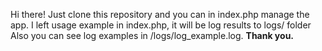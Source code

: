 Hi there!
Just clone this repository and you can in index.php manage the app. I left usage example in index.php, it will be log results to logs/ folder
Also you can see log examples in /logs/log_example.log.
**Thank you.**